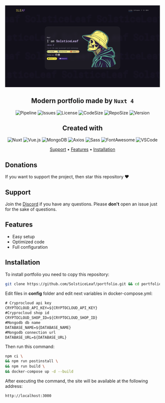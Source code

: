 <center>

![Icon](https://github.com/SolsticeLeaf/portfolio/blob/master/.github/images/home.png?raw=true)

</center>

<h2 align="center">Modern portfolio made by <code>Nuxt 4</code></h2>

<center>

![Pipeline](https://img.shields.io/github/actions/workflow/status/SolsticeLeaf/portfolio/deploy.yaml?style=for-the-badge)
![Issues](https://img.shields.io/github/issues/SolsticeLeaf/portfolio?style=for-the-badge)
![License](https://img.shields.io/github/license/SolsticeLeaf/portfolio?style=for-the-badge)
![CodeSize](https://img.shields.io/github/languages/code-size/SolsticeLeaf/portfolio?style=for-the-badge)
![RepoSize](https://img.shields.io/github/repo-size/SolsticeLeaf/portfolio?style=for-the-badge)
![Version](https://img.shields.io/github/package-json/v/SolsticeLeaf/portfolio/master?style=for-the-badge)

</center>

<h2 align="center">
  Created with
</h2>

<center>

![Nuxt](https://img.shields.io/badge/Nuxt-4-00DC82?style=for-the-badge&logo=nuxt&logoColor=white)
![Vue.js](https://img.shields.io/badge/Vue.js-35495E?style=for-the-badge&logo=vuedotjs&logoColor=4FC08D)
![MongoDB](https://img.shields.io/badge/-MongoDB-13aa52?style=for-the-badge&logo=mongodb&logoColor=white)
![Axios](https://img.shields.io/badge/axios.js-854195?style=for-the-badge&logo=axios&logoColor=5A29E4)
![Sass](https://img.shields.io/badge/Sass-CC6699?style=for-the-badge&logo=Sass&logoColor=white)
![FontAwesome](https://img.shields.io/badge/fontawesome-339AF0?style=for-the-badge&logo=fontawesome&logoColor=white)
![VSCode](https://img.shields.io/badge/Visual%20Studio%20Code-007ACC?style=for-the-badge&logo=visualstudiocode&logoColor=white)

</center>

<p align="center">
<a href="#support">Support</a> •
<a href="#features">Features</a> •
<a href="#installation">Installation</a>
</p>

## Donations

If you want to support the project, then
star this repository ♥

## Support

Join the [Discord](https://discord.gg/ec7y5NY82b) if you have any questions.
Please **don't** open an issue just for the sake of questions.

## Features

- Easy setup
- Optimized code
- Full configuration

## Installation

To install portfolio you need to copy this repository:

```bash
git clone https://github.com/SolsticeLeaf/portfolio.git && cd portfolio
```

Edit files in **config** folder and edit next variables in docker-compose.yml:

```dotenv
# Cryprocloud api key
CRYPTOCLOUD_API_KEY=${CRYPTOCLOUD_API_KEY}
#Cryprocloud shop id
CRYPTOCLOUD_SHOP_ID=${CRYPTOCLOUD_SHOP_ID}
#Mongodb db name
DATABASE_NAME=${DATABASE_NAME}
#Mongodb connection url
DATABASE_URL=${DATABASE_URL}
```

Then run this command:

```bash
npm ci \
&& npm run postinstall \
&& npm run build \
&& docker-compose up -d --build
```

After executing the command, the site will be available at the following address:

```
http://localhost:3000
```
